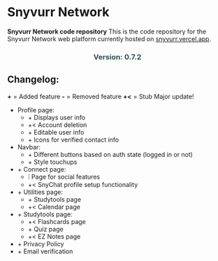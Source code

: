 # Snyvurr Network

**Snyvurr Network code repository**
This is the code repository for the Snyvurr Network web platform currently hosted on [snyvurr.vercel.app](snyvurr.vercel.app).

### <center><font color="darkslategray">Version: 0.7.2</font></center>

## Changelog:

**+** = Added feature
**-** = Removed feature
**+<** = Stub
Major update!

- Profile page:
  - \+ Displays user info
  - \+\< Account deletion
  - \+ Editable user info
  - \+ Icons for verified contact info
- Navbar:
  - \+ Different buttons based on auth state (logged in or not)
  - \+ Style touchups
- \+ Connect page:
  - :grey_exclamation: Page for social features
  - \+\< SnyChat profile setup functionality
- \+ Utilities page:
  - \+ Studytools page
  - \+\< Calendar page
- \+ Studytools page:
  - \+\< Flashcards page
  - \+ Quiz page
  - \+\< EZ Notes page
- \+ Privacy Policy
- \+ Email verification
